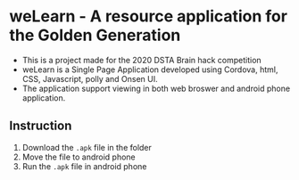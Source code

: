 # weLearn - A resource application for the Golden Generation
* This is a project made for the 2020 DSTA Brain hack competition
* weLearn is a Single Page Application developed using Cordova, html, CSS, Javascript, polly and Onsen UI.
* The application support viewing in both web broswer and android phone application.

## Instruction
1. Download the `.apk` file in the folder
2. Move the file to android phone
3. Run the `.apk` file in android phone
